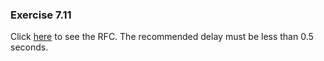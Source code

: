 ### Exercise 7.11

Click [here](https://datatracker.ietf.org/doc/html/rfc1122) to see the RFC. The recommended delay must be less than 0.5 seconds.
